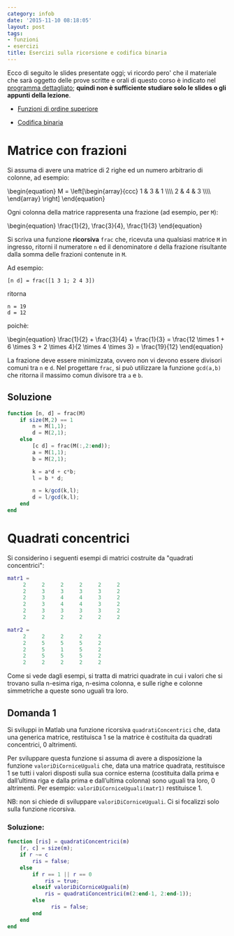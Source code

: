 ```yaml
---
category: infob
date: '2015-11-10 08:18:05'
layout: post
tags:
- funzioni
- esercizi
title: Esercizi sulla ricorsione e codifica binaria
---
```


Ecco di seguito le slides presentate oggi; vi ricordo pero' che il
materiale che sarà oggetto delle prove scritte e orali di questo corso è
indicato nel [programma
dettagliato](http://www.vittoriozaccaria.net/deposit/programmaInfoB.pdf);
**quindi non è sufficiente studiare solo le slides o gli appunti della
lezione**.

- [Funzioni
di ordine superiore](https://dl.dropboxusercontent.com/u/5867765/1516-published-infob/le_matlab_6.pdf)

- [Codifica binaria](https://dl.dropboxusercontent.com/u/5867765/1516-published-infob/le_codifica_0.pdf)


# Matrice con frazioni

Si assuma di avere una matrice di 2 righe ed un numero arbitrario di colonne, ad esempio:

<div> \begin{equation} M = \left[\begin{array}{ccc} 1 & 3 & 1  \\\\ 2 & 4 & 3  \\\\ \end{array} \right] \end{equation} </div>

Ogni colonna della matrice rappresenta una frazione (ad esempio, per `M`):

<div> \begin{equation} \frac{1}{2}, \frac{3}{4}, \frac{1}{3} \end{equation} </div>

Si scriva una funzione __ricorsiva__ `frac` che, ricevuta una qualsiasi matrice `M` in ingresso, ritorni il numeratore `n` ed il denominatore `d` della frazione risultante dalla somma delle frazioni contenute in `M`.

Ad esempio:

    [n d] = frac([1 3 1; 2 4 3])

ritorna

    n = 19
    d = 12

poichè:

<div> \begin{equation} \frac{1}{2} + \frac{3}{4} + \frac{1}{3} = \frac{12 \times 1 + 6 \times 3 + 2 \times 4}{2 \times 4 \times 3} = \frac{19}{12} \end{equation} </div>


La frazione deve essere minimizzata, ovvero non vi devono essere divisori comuni tra `n` e `d`. Nel progettare `frac`, si può utilizzare la funzione `gcd(a,b)` che ritorna il massimo comun divisore tra `a` e `b`.

## Soluzione

```octave
function [n, d] = frac(M)
    if size(M,2) == 1
        n = M(1,1);
        d = M(2,1);
    else
        [c d] = frac(M(:,2:end));
        a = M(1,1);
        b = M(2,1);

        k = a*d + c*b;
        l = b * d;

        n = k/gcd(k,l);
        d = l/gcd(k,l);
    end
end
```

# Quadrati concentrici

Si considerino i seguenti esempi di matrici costruite da "quadrati concentrici":


```matlab
matr1 =
     2     2     2     2     2     2
     2     3     3     3     3     2
     2     3     4     4     3     2
     2     3     4     4     3     2
     2     3     3     3     3     2
     2     2     2     2     2     2
```



```matlab
matr2 =
     2     2     2     2     2
     2     5     5     5     2
     2     5     1     5     2
     2     5     5     5     2
     2     2     2     2     2
```


Come si vede dagli esempi, si tratta di matrici quadrate in cui i valori che si trovano sulla n-esima riga, n-esima colonna, e sulle righe e colonne simmetriche a queste sono uguali tra loro.

## Domanda 1

Si sviluppi in Matlab una funzione ricorsiva `quadratiConcentrici` che, data una generica matrice, restituisca 1 se la matrice è costituita da quadrati concentrici, 0 altrimenti.


Per sviluppare questa funzione si assuma di avere a disposizione la funzione `valoriDiCorniceUguali` che, data una matrice quadrata, restituisce 1 se tutti i valori disposti sulla sua cornice esterna (costituita dalla prima e dall’ultima riga e dalla prima e dall’ultima colonna) sono uguali tra loro, 0 altrimenti. Per esempio: `valoriDiCorniceUguali(matr1)` restituisce 1.

NB: non si chiede di sviluppare `valoriDiCorniceUguali`. Ci si focalizzi solo sulla funzione ricorsiva.

### Soluzione:


```matlab
function [ris] = quadratiConcentrici(m)
    [r, c] = size(m);
    if r ~= c
        ris = false;
    else
        if r == 1 || r == 0
            ris = true;
        elseif valoriDiCorniceUguali(m)
            ris = quadratiConcentrici(m(2:end-1, 2:end-1));
        else
              ris = false;
        end
    end
end

```
